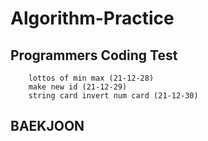 # Algorithm-Practice
  ## Programmers Coding Test
        lottos of min max (21-12-28)
        make new id (21-12-29)
        string card invert num card (21-12-30)
  ## BAEKJOON